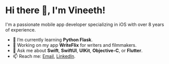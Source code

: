 # Hi there 👋, I'm Vineeth!

I'm a passionate mobile app developer specializing in iOS with over 8 years of experience.

- 🌱 I’m currently learning **Python Flask**.
- 🔭 Working on my app **WriteFlix** for writers and filmmakers.
- 💬 Ask me about **Swift**, **SwiftUI**, **UIKit**, **Objective-C**, or **Flutter**.
- 📫 Reach me: [Email](mailto:vineethkrishnanv94@gmail.com), [LinkedIn](https://www.linkedin.com/in/vineeth-krishnan-vijayan-11703610b/).
